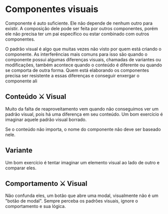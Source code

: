 # Componentes visuais

Componente é auto suficiente. Ele não depende de nenhum outro para existir. A composição dele pode ser feita por outros componentes, porém ele não precisa ter um pai específico ou estar combinado com outros componentes.

O padrão visual é algo que muitas vezes não visto por quem está criando o componente. As interferências mais comuns para isso são quando o componente possui algumas diferenças visuais, chamadas de variantes ou modificações, também acontece quando o conteúdo é diferente ou quando se comporta de outra forma. Quem está elaborando os componentes precisa ser resistente a essas diferenças e conseguir enxergar o componente ali

## Conteúdo ⚔ Visual

Muito da falta de reaproveitamento vem quando não conseguimos ver um padrão visual, pois há uma diferença em seu conteúdo. Um bom exercício é imaginar aquele padrão visual borrado.

Se o conteúdo não importa, o nome do componente não deve ser baseado nele.

## Variante

Um bom exercício é tentar imaginar um elemento visual ao lado de outro e comparar eles.

## Comportamento ⚔ Visual

Não confunda eles, um botão que abre uma modal, visualmente não é um "botão de modal". Sempre perceba os padrões visuais, ignore o comportamento e sua lógica. 


